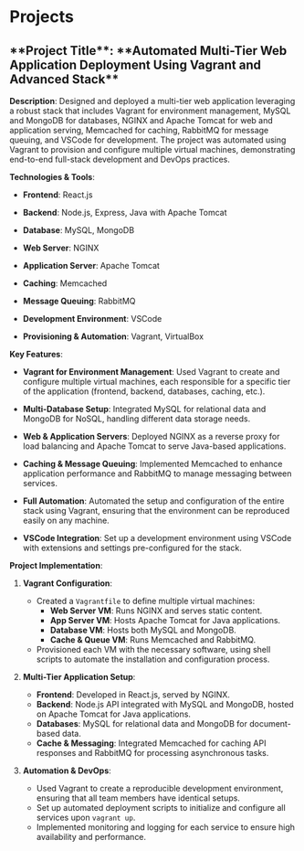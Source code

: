 <h1>Projects</h1>

<h2>**Project Title**: **Automated Multi-Tier Web Application Deployment Using Vagrant and Advanced Stack**</h2>

**Description**:
Designed and deployed a multi-tier web application leveraging a robust stack that includes Vagrant for environment management, MySQL and MongoDB for databases, NGINX and Apache Tomcat for web and application serving, Memcached for caching, RabbitMQ for message queuing, and VSCode for development. The project was automated using Vagrant to provision and configure multiple virtual machines, demonstrating end-to-end full-stack development and DevOps practices.

**Technologies & Tools**:

- **Frontend**: React.js
  
- **Backend**: Node.js, Express, Java with Apache Tomcat
  
- **Database**: MySQL, MongoDB
  
- **Web Server**: NGINX
  
- **Application Server**: Apache Tomcat
  
- **Caching**: Memcached

- **Message Queuing**: RabbitMQ
  
- **Development Environment**: VSCode

- **Provisioning & Automation**: Vagrant, VirtualBox

  
**Key Features**:
- **Vagrant for Environment Management**: Used Vagrant to create and configure multiple virtual machines, each responsible for a specific tier of the application (frontend, backend, databases, caching, etc.).
  
- **Multi-Database Setup**: Integrated MySQL for relational data and MongoDB for NoSQL, handling different data storage needs.
  
- **Web & Application Servers**: Deployed NGINX as a reverse proxy for load balancing and Apache Tomcat to serve Java-based applications.
  
- **Caching & Message Queuing**: Implemented Memcached to enhance application performance and RabbitMQ to manage messaging between services.
  
- **Full Automation**: Automated the setup and configuration of the entire stack using Vagrant, ensuring that the environment can be reproduced easily on any machine.
  
- **VSCode Integration**: Set up a development environment using VSCode with extensions and settings pre-configured for the stack.

**Project Implementation**:

1. **Vagrant Configuration**:
   - Created a `Vagrantfile` to define multiple virtual machines:
     - **Web Server VM**: Runs NGINX and serves static content.
     - **App Server VM**: Hosts Apache Tomcat for Java applications.
     - **Database VM**: Hosts both MySQL and MongoDB.
     - **Cache & Queue VM**: Runs Memcached and RabbitMQ.
   - Provisioned each VM with the necessary software, using shell scripts to automate the installation and configuration process.

2. **Multi-Tier Application Setup**:
   - **Frontend**: Developed in React.js, served by NGINX.
   - **Backend**: Node.js API integrated with MySQL and MongoDB, hosted on Apache Tomcat for Java applications.
   - **Databases**: MySQL for relational data and MongoDB for document-based data.
   - **Cache & Messaging**: Integrated Memcached for caching API responses and RabbitMQ for processing asynchronous tasks.

3. **Automation & DevOps**:
   - Used Vagrant to create a reproducible development environment, ensuring that all team members have identical setups.
   - Set up automated deployment scripts to initialize and configure all services upon `vagrant up`.
   - Implemented monitoring and logging for each service to ensure high availability and performance.
